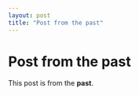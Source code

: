 ```yaml
---
layout: post
title: "Post from the past"
---
```



# Post from the past

This post is from the **past**.

